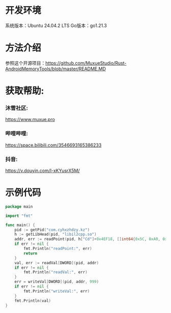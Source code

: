 # 开发环境
系统版本：Ubuntu 24.04.2 LTS
Go版本：go1.21.3
# 方法介绍
参照这个开源项目：https://github.com/MuxueStudio/Rust-AndroidMemoryTools/blob/master/README.MD
# 获取帮助:
### 沐雪社区:
https://www.muxue.pro
### 哔哩哔哩:
https://space.bilibili.com/3546693165386233 
### 抖音:
https://v.douyin.com/I-xKYusrX5M/
# 示例代码
```go
package main

import "fmt"

func main() {
	pid := getPid("com.cyhxzhdzy.kz")
	h := getLibHead(pid, "libil2cpp.so")
	addr, err := readPoint(pid, h["Cd"]+0x4EF18, []int64{0x5C, 0xA0, 0xC})
	if err != nil {
		fmt.Println("readPoint:", err)
		return
	}
	val, err := readVal[DWORD](pid, addr)
	if err != nil {
		fmt.Println("readVal:", err)
	}
	err = writeVal[DWORD](pid, addr, 999)
	if err != nil {
		fmt.Println("writeVal:", err)
	}
	fmt.Println(val)
}

```